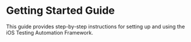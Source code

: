 # Getting Started Guide

This guide provides step-by-step instructions for setting up and using the iOS Testing Automation Framework.
